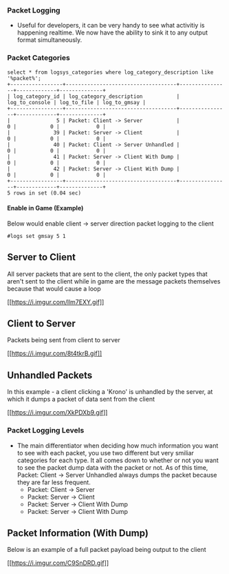 ### Packet Logging

* Useful for developers, it can be very handy to see what activitiy is happening realtime. We now have the ability to sink it to any output format simultaneously.

### Packet Categories

```
select * from logsys_categories where log_category_description like '%packet%';
+-----------------+------------------------------------+----------------+-------------+--------------+
| log_category_id | log_category_description           | log_to_console | log_to_file | log_to_gmsay |
+-----------------+------------------------------------+----------------+-------------+--------------+
|               5 | Packet: Client -> Server           |              0 |           0 |            0 |
|              39 | Packet: Server -> Client           |              0 |           0 |            0 |
|              40 | Packet: Client -> Server Unhandled |              0 |           0 |            0 |
|              41 | Packet: Server -> Client With Dump |              0 |           0 |            0 |
|              42 | Packet: Server -> Client With Dump |              0 |           0 |            0 |
+-----------------+------------------------------------+----------------+-------------+--------------+
5 rows in set (0.04 sec)
```

#### Enable in Game (Example)

Below would enable client -> server direction packet logging to the client

```
#logs set gmsay 5 1
```

## Server to Client

All server packets that are sent to the client, the only packet types that aren't sent to the client while in game are the message packets themselves because that would cause a loop

[[https://i.imgur.com/llm7EXY.gif]]

## Client to Server

Packets being sent from client to server

[[https://i.imgur.com/8t4tkrB.gif]]

## Unhandled Packets

In this example - a client clicking a 'Krono' is unhandled by the server, at which it dumps a packet of data sent from the client

[[https://i.imgur.com/XkPDXb9.gif]]

### Packet Logging Levels

*   The main differentiator when deciding how much information you want to see with each packet, you use two different but very smiliar categories for each type. It all comes down to whether or not you want to see the packet dump data with the packet or not. As of this time, Packet: Client -> Server Unhandled always dumps the packet because they are far less frequent.
    *   Packet: Client -> Server
    *   Packet: Server -> Client
    *   Packet: Server -> Client With Dump
    *   Packet: Server -> Client With Dump

## Packet Information (With Dump)

Below is an example of a full packet payload being output to the client

[[https://i.imgur.com/C9SnDRD.gif]]